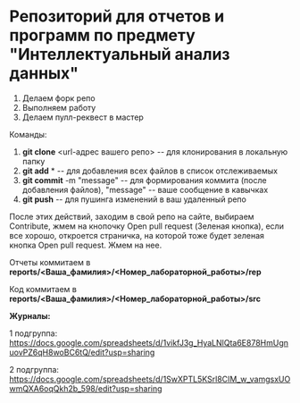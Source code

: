 # Репозиторий для отчетов и программ по предмету "Интеллектуальный анализ данных"

1. Делаем форк репо
1. Выполняем работу
1. Делаем пулл-реквест в мастер

Команды:
1. **git clone** <url-адрес вашего репо> -- для клонирования в локальную папку
1. **git add** * -- для добавления всех файлов в список отслеживаемых
1. **git commit** -m "message" -- для формирования коммита (после добавления файлов), "message" -- ваше сообщение в кавычках
1. **git push** -- для пушинга изменений в ваш удаленный репо

После этих действий, заходим в свой репо на сайте, выбираем Contribute, жмем на кнопочку Open pull request (Зеленая кнопка), если все хорошо, откроется страничка, на которой тоже будет зеленая кнопка Open pull request. Жмем на нее.

Отчеты коммитаем в **reports/<Ваша_фамилия>/<Номер_лабораторной_работы>/rep**

Код коммитаем в **reports/<Ваша_фамилия>/<Номер_лабораторной_работы>/src**

**Журналы:**

1 подгруппа:
https://docs.google.com/spreadsheets/d/1vikfJ3g_HyaLNlQta6E878HmUgnuovPZ6qH8woBC6tQ/edit?usp=sharing

2 подгруппа:
https://docs.google.com/spreadsheets/d/1SwXPTL5KSrl8CIM_w_vamgsxUOwmQXA6oqQkh2b_598/edit?usp=sharing




